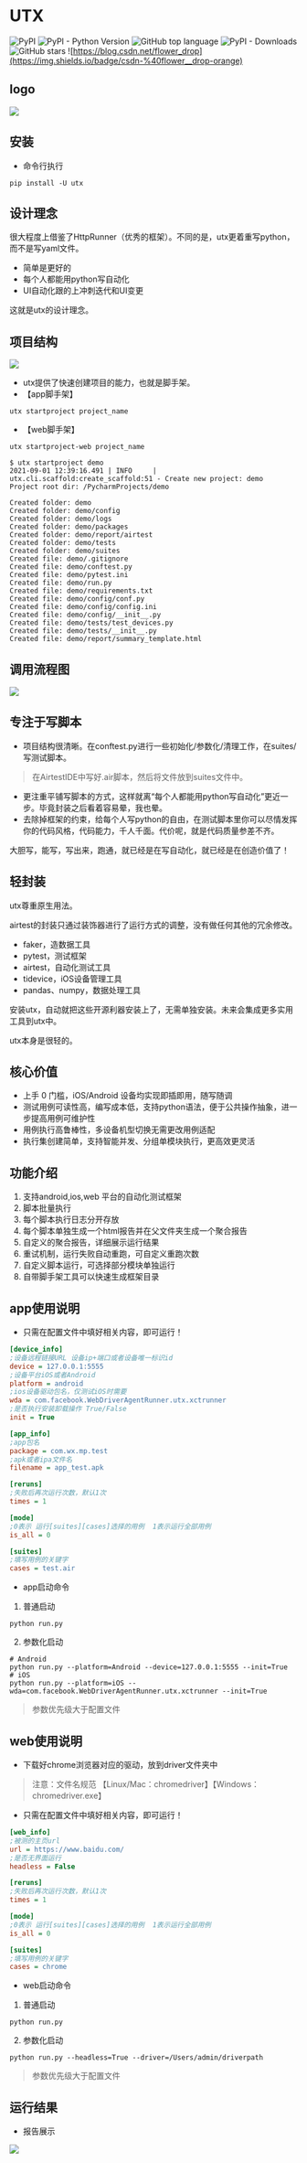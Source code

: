 # UTX
![PyPI](https://img.shields.io/pypi/v/utx) ![PyPI - Python Version](https://img.shields.io/pypi/pyversions/utx) ![GitHub top language](https://img.shields.io/github/languages/top/openutx/utx) ![PyPI - Downloads](https://img.shields.io/pypi/dm/utx?style=plastic) ![GitHub stars](https://img.shields.io/github/stars/openutx/utx?style=social) ![https://blog.csdn.net/flower_drop](https://img.shields.io/badge/csdn-%40flower__drop-orange)

## logo
![](https://files.mdnice.com/user/17535/e7c69d65-c488-4640-9832-acc737fea79f.png)
## 安装
- 命令行执行
```
pip install -U utx
```


## 设计理念

很大程度上借鉴了HttpRunner（优秀的框架）。不同的是，utx更着重写python，而不是写yaml文件。

- 简单是更好的
- 每个人都能用python写自动化
- UI自动化跟的上冲刺迭代和UI变更


这就是utx的设计理念。


## 项目结构
![](https://files.mdnice.com/user/17535/555b68ce-bc10-472b-a904-b0b17203f58a.png)

- utx提供了快速创建项目的能力，也就是脚手架。
- 【app脚手架】
```shell
utx startproject project_name
```
- 【web脚手架】
```shell
utx startproject-web project_name
```
```text
$ utx startproject demo
2021-09-01 12:39:16.491 | INFO     | utx.cli.scaffold:create_scaffold:51 - Create new project: demo
Project root dir: /PycharmProjects/demo

Created folder: demo
Created folder: demo/config
Created folder: demo/logs
Created folder: demo/packages
Created folder: demo/report/airtest
Created folder: demo/tests
Created folder: demo/suites
Created file: demo/.gitignore
Created file: demo/conftest.py
Created file: demo/pytest.ini
Created file: demo/run.py
Created file: demo/requirements.txt
Created file: demo/config/conf.py
Created file: demo/config/config.ini
Created file: demo/config/__init__.py
Created file: demo/tests/test_devices.py
Created file: demo/tests/__init__.py
Created file: demo/report/summary_template.html

```
## 调用流程图

![](https://files.mdnice.com/user/17535/b6cf34a4-c973-412e-bbef-0d56d418e895.png)


## 专注于写脚本

- 项目结构很清晰。在conftest.py进行一些初始化/参数化/清理工作，在suites/写测试脚本。
>在AirtestIDE中写好.air脚本，然后将文件放到suites文件中。
- 更注重平铺写脚本的方式，这样就离“每个人都能用python写自动化”更近一步。毕竟封装之后看着容易晕，我也晕。
- 去除掉框架的约束，给每个人写python的自由，在测试脚本里你可以尽情发挥你的代码风格，代码能力，千人千面。代价呢，就是代码质量参差不齐。

大胆写，能写，写出来，跑通，就已经是在写自动化，就已经是在创造价值了！


## 轻封装

utx尊重原生用法。

airtest的封装只通过装饰器进行了运行方式的调整，没有做任何其他的冗余修改。

- faker，造数据工具
- pytest，测试框架
- airtest，自动化测试工具
- tidevice，iOS设备管理工具
- pandas、numpy，数据处理工具

安装utx，自动就把这些开源利器安装上了，无需单独安装。未来会集成更多实用工具到utx中。

utx本身是很轻的。

## 核心价值

- 上手 0 门槛，iOS/Android 设备均实现即插即用，随写随调
- 测试用例可读性高，编写成本低，支持python语法，便于公共操作抽象，进一步提高用例可维护性
- 用例执行高鲁棒性，多设备机型切换无需更改用例适配
- 执行集创建简单，支持智能并发、分组单模块执行，更高效更灵活

## 功能介绍

1. 支持android,ios,web 平台的自动化测试框架
2. 脚本批量执行
3. 每个脚本执行日志分开存放
4. 每个脚本单独生成一个html报告并在父文件夹生成一个聚合报告
5. 自定义的聚合报告，详细展示运行结果
6. 重试机制，运行失败自动重跑，可自定义重跑次数
7. 自定义脚本运行，可选择部分模块单独运行
8. 自带脚手架工具可以快速生成框架目录


## app使用说明

- 只需在配置文件中填好相关内容，即可运行！
```ini
[device_info]
;设备远程链接URL 设备ip+端口或者设备唯一标识id
device = 127.0.0.1:5555
;设备平台iOS或者Android
platform = android
;ios设备驱动包名，仅测试iOS时需要
wda = com.facebook.WebDriverAgentRunner.utx.xctrunner
;是否执行安装卸载操作 True/False
init = True

[app_info]
;app包名
package = com.wx.mp.test
;apk或者ipa文件名
filename = app_test.apk

[reruns]
;失败后再次运行次数，默认1次
times = 1

[mode]
;0表示 运行[suites][cases]选择的用例  1表示运行全部用例
is_all = 0

[suites]
;填写用例的关键字
cases = test.air
```

- app启动命令
1. 普通启动
```shell
python run.py
```
2. 参数化启动
```shell
# Android
python run.py --platform=Android --device=127.0.0.1:5555 --init=True
# iOS
python run.py --platform=iOS --wda=com.facebook.WebDriverAgentRunner.utx.xctrunner --init=True
```
>参数优先级大于配置文件
## web使用说明

- 下载好chrome浏览器对应的驱动，放到driver文件夹中
> 注意：文件名规范 【Linux/Mac：chromedriver】【Windows：chromedriver.exe】
- 只需在配置文件中填好相关内容，即可运行！
```ini
[web_info]
;被测的主页url
url = https://www.baidu.com/
;是否无界面运行
headless = False

[reruns]
;失败后再次运行次数，默认1次
times = 1

[mode]
;0表示 运行[suites][cases]选择的用例  1表示运行全部用例
is_all = 0

[suites]
;填写用例的关键字
cases = chrome

```

- web启动命令
1. 普通启动
```shell
python run.py
```
2. 参数化启动
```shell
python run.py --headless=True --driver=/Users/admin/driverpath
```
>参数优先级大于配置文件

## 运行结果
- 报告展示

![](https://files.mdnice.com/user/17535/29b7a536-9e30-45e3-b7ed-727a2091b910.png)

